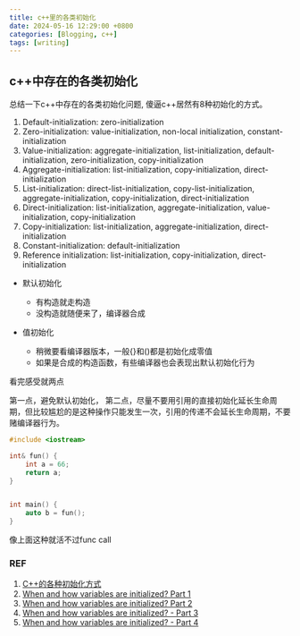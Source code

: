 ```yaml
---
title: c++里的各类初始化
date: 2024-05-16 12:29:00 +0800
categories: [Blogging, c++]
tags: [writing]
---
```


## c++中存在的各类初始化

总结一下c++中存在的各类初始化问题, 傻逼c++居然有8种初始化的方式。

1. Default-initialization: zero-initialization
2. Zero-initialization: value-initialization, non-local initialization, constant-initialization
3. Value-initialization: aggregate-initialization, list-initialization, default-initialization, zero-initialization, copy-initialization
4. Aggregate-initialization: list-initialization, copy-initialization, direct-initialization
5. List-initialization: direct-list-initialization, copy-list-initialization, aggregate-initialization, copy-initialization, direct-initialization
6. Direct-initialization: list-initialization, aggregate-initialization, value-initialization, copy-initialization
7. Copy-initialization: list-initialization, aggregate-initialization, direct-initialization
8. Constant-initialization: default-initialization
9. Reference initialization: list-initialization, copy-initialization, direct-initialization

+ 默认初始化
    + 有构造就走构造
    + 没构造就随便来了，编译器合成

+ 值初始化
    + 稍微要看编译器版本，一般{}和()都是初始化成零值
    + 如果是合成的构造函数，有些编译器也会表现出默认初始化行为

看完感受就两点

第一点，避免默认初始化，
第二点，尽量不要用引用的直接初始化延长生命周期，但比较尴尬的是这种操作只能发生一次，引用的传递不会延长生命周期，不要赌编译器行为。

```cpp
#include <iostream>

int& fun() {
    int a = 66;
    return a;
}


int main() {
    auto b = fun();
}
```

像上面这种就活不过func call

### REF

1. [C++的各种初始化方式](https://www.cnblogs.com/pluse/p/7088880.html)
2. [When and how variables are initialized? Part 1](https://www.sandordargo.com/blog/2024/04/10/initializations-part-1)
3. [When and how variables are initialized? Part 2](https://www.sandordargo.com/blog/2024/04/17/initializations-part-2)
4. [When and how variables are initialized? - Part 3](https://www.sandordargo.com/blog/2024/04/24/initializations-part-3)
5. [When and how variables are initialized? - Part 4](https://www.sandordargo.com/blog/2024/05/01/initializations-part-4)
